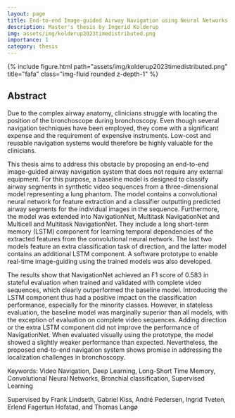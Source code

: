 ```yaml
---
layout: page
title: End-to-end Image-guided Airway Navigation using Neural Networks with Memory
description: Master's thesis by Ingerid Kolderup
img: assets/img/kolderup2023timedistributed.png
importance: 1
category: thesis
---
```


<div class="row">
    <div class="col-sm mt-3 mt-md-0">
        {% include figure.html path="assets/img/kolderup2023timedistributed.png" title="fafa" class="img-fluid rounded z-depth-1" %}
    </div>
</div>

## Abstract

Due to the complex airway anatomy, clinicians struggle with locating the position of the bronchoscope during bronchoscopy. Even though several navigation techniques have been employed, they come with a significant expense and the requirement of expensive instruments. Low-cost and reusable navigation systems would therefore be highly valuable for the clinicians.

This thesis aims to address this obstacle by proposing an end-to-end image-guided airway navigation system that does not require any external equipment. For this purpose, a baseline model is designed to classify airway segments in synthetic video sequences from a three-dimensional model representing a lung phantom. The model contains a convolutional neural network for feature extraction and a classifier outputting predicted airway segments for the individual images in the sequence. Furthermore, the model was extended into NavigationNet, Multitask NavigationNet and Multicell and Multitask NavigationNet. They include a long short-term memory (LSTM) component for learning temporal dependencies of the extracted features from the convolutional neural network. The last two models feature an extra classification task of direction, and the latter model contains an additional LSTM component. A software prototype to enable real-time image-guiding using the trained models was also developed.

The results show that NavigationNet achieved an F1 score of 0.583 in stateful evaluation when trained and validated with complete video sequences, which clearly outperformed the baseline model. Introducing the LSTM component thus had a positive impact on the classification performance, especially for the minority classes. However, in stateless evaluation, the baseline model was marginally superior than all models, with the exception of evaluation on complete video sequences. Adding direction or the extra LSTM component did not improve the performance of NavigationNet. When evaluated visually using the prototype, the model showed a slightly weaker performance than expected. Nevertheless, the proposed end-to-end navigation system shows promise in addressing the localization challenges in bronchoscopy.

Keywords: Video Navigation, Deep Learning, Long-Short Time Memory, Convolutional Neural Networks, Bronchial classification, Supervised Learning

Supervised by Frank Lindseth, Gabriel Kiss, André Pedersen, Ingrid Tveten, Erlend Fagertun Hofstad, and Thomas Langø
